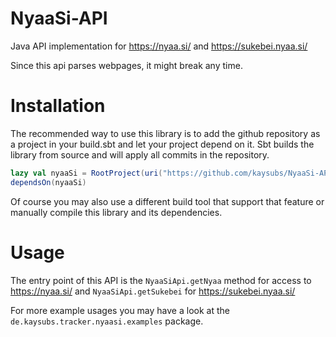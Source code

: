 # NyaaSi-API
Java API implementation for https://nyaa.si/ and https://sukebei.nyaa.si/

Since this api parses webpages, it might break any time.

# Installation
The recommended way to use this library is to add the github repository as a project in your build.sbt and let your project depend on it.
Sbt builds the library from source and will apply all commits in the repository.
``` sbt
lazy val nyaaSi = RootProject(uri("https://github.com/kaysubs/NyaaSi-API"))
dependsOn(nyaaSi)
```
Of course you may also use a different build tool that support that feature or manually compile this library and its dependencies.

# Usage
The entry point of this API is the `NyaaSiApi.getNyaa` method for access to https://nyaa.si/ and `NyaaSiApi.getSukebei` for https://sukebei.nyaa.si/

For more example usages you may have a look at the `de.kaysubs.tracker.nyaasi.examples` package.
